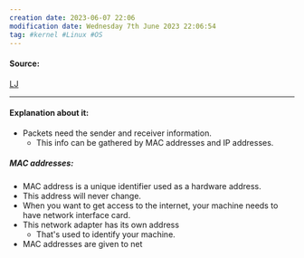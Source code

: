 ```yaml
---
creation date: 2023-06-07 22:06
modification date: Wednesday 7th June 2023 22:06:54
tag: #kernel #Linux #OS
---
```


#### Source:
[LJ](https://linuxjourney.com/lesson/network-addressing)

--------------------------------------

#### Explanation about it:

* Packets need the sender and receiver information.
	* This info can be gathered by MAC addresses and IP addresses.

##### MAC addresses:

* MAC address is a unique identifier used as a hardware address.
* This address will never change.
* When you want to get access to the internet, your machine needs to have network interface card.
* This network adapter has its own address
	* That's used to identify your machine.
* MAC addresses are given to net